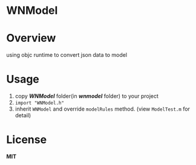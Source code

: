 # WNModel

# Overview
using objc runtime to convert json data to model

# Usage
1. copy __*WNModel*__ folder(in __*wnmodel*__ folder) to your project
2. `import "WNModel.h"`
3. inherit `WNModel` and override `modelRules` method. (view `ModelTest.m` for detail)

# License
**MIT**
